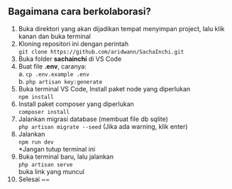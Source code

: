 ## Bagaimana cara berkolaborasi?

1. Buka direktori yang akan dijadikan tempat menyimpan project, lalu klik kanan dan buka terminal
2. Kloning repositori ini dengan perintah  
   `git clone https://github.com/aridwann/SachaInchi.git`
3. Buka folder **sachainchi** di VS Code
4. Buat file **.env**, caranya:  
   a. `cp .env.example .env`  
   b. `php artisan key:generate`
6. Buka terminal VS Code, Install paket node yang diperlukan  
   `npm install`
7. Install paket composer yang diperlukan  
   `composer install`
8. Jalankan migrasi database (membuat file db sqlite)  
   `php artisan migrate --seed` (Jika ada warning, klik enter)
9. Jalankan  
   `npm run dev`  
   \*Jangan tutup terminal ini
10. Buka terminal baru, lalu jalankan  
   `php artisan serve`  
   buka link yang muncul
11. Selesai ~~
